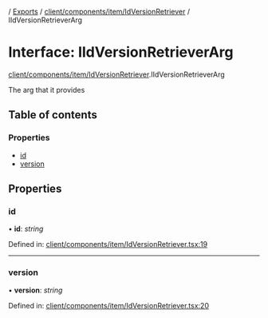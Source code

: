 [](../README.md) / [Exports](../modules.md) / [client/components/item/IdVersionRetriever](../modules/client_components_item_idversionretriever.md) / IIdVersionRetrieverArg

# Interface: IIdVersionRetrieverArg

[client/components/item/IdVersionRetriever](../modules/client_components_item_idversionretriever.md).IIdVersionRetrieverArg

The arg that it provides

## Table of contents

### Properties

- [id](client_components_item_idversionretriever.iidversionretrieverarg.md#id)
- [version](client_components_item_idversionretriever.iidversionretrieverarg.md#version)

## Properties

### id

• **id**: *string*

Defined in: [client/components/item/IdVersionRetriever.tsx:19](https://github.com/onzag/itemize/blob/3efa2a4a/client/components/item/IdVersionRetriever.tsx#L19)

___

### version

• **version**: *string*

Defined in: [client/components/item/IdVersionRetriever.tsx:20](https://github.com/onzag/itemize/blob/3efa2a4a/client/components/item/IdVersionRetriever.tsx#L20)
